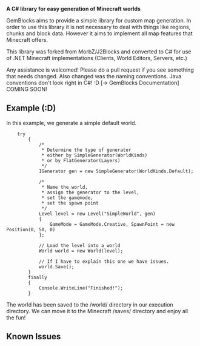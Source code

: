 **A C# library for easy generation of Minecraft worlds**

GemBlocks aims to provide a simple library for custom map generation. In order to use this library it is not necessary to deal with things like regions, chunks and block data. However it aims to implement all map features that Minecraft offers.

This library was forked from MorbZ/J2Blocks and converted to C# for use of .NET Minecraft implementations (Clients, World Editors, Servers, etc.)

Any assistance is welcomed! Please do a pull request if you see something that needs changed.
Also changed was the naming conventions. Java conventions don't look right in C#! :D
[→ GemBlocks Documentation] COMING SOON!

Example (:D)
------
In this example, we generate a simple default world.

		try
            {
                /*
                 * Determine the type of generator
                 * either by SimpleGenerator(WorldKinds)
                 * or by FlatGenerator(Layers)
                 */
                IGenerator gen = new SimpleGenerator(WorldKinds.Default);
                
                /*
                 * Name the world,
                 * assign the generator to the level,
                 * set the gamemode,
                 * set the spawn point
                 */
                Level level = new Level("SimpleWorld", gen)
                {
                    GameMode = GameMode.Creative, SpawnPoint = new Position(0, 50, 0)
                };

                // Load the level into a world
                World world = new World(level);
                
                // If I have to explain this one we have issues.
                world.Save();
            }
            finally
            {
                Console.WriteLine("Finished!");
            }

The world has been saved to the /world/ directory in our execution directory. We can move it to the Minecraft /saves/ directory and enjoy all the fun!


Known Issues
------
